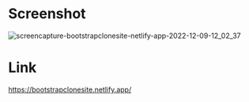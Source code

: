 


# Screenshot
![screencapture-bootstrapclonesite-netlify-app-2022-12-09-12_02_37](https://user-images.githubusercontent.com/78166507/206430680-60187518-c57b-4993-941a-9a4a44c3ee9e.png)


# Link
https://bootstrapclonesite.netlify.app/



<!--------------------------         more .............     ---------------------------->












